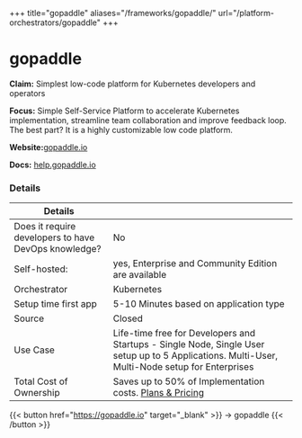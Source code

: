 +++
title="gopaddle"
aliases="/frameworks/gopaddle/"
url="/platform-orchestrators/gopaddle"
+++

# gopaddle

**Claim:** Simplest low-code platform for Kubernetes developers and operators

**Focus:**  Simple Self-Service Platform to accelerate Kubernetes implementation, streamline team collaboration and improve feedback loop. The best part? It is a highly customizable low code platform.

**Website:**[gopaddle.io](https://gopaddle.io)

**Docs:** [help.gopaddle.io](https://help.gopaddle.io)


### Details

| Details |  |
| --- | ----------- |
| Does it require developers to have DevOps knowledge? | No |
| Self-hosted: | yes, Enterprise and Community Edition are available |
| Orchestrator | Kubernetes |
| Setup time first app | 5-10 Minutes based on application type |
| Source | Closed |
| Use Case | Life-time free for Developers and Startups - Single Node, Single User setup up to 5 Applications. Multi-User, Multi-Node setup for Enterprises |
| Total Cost of Ownership | Saves up to 50% of Implementation costs. [Plans & Pricing](https://gopaddle.io/pricing.html) |

{{< button href="https://gopaddle.io" target="_blank" >}}
-> gopaddle
{{< /button >}}  


